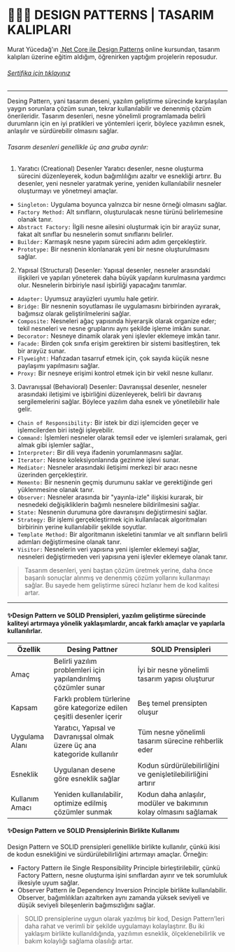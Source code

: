 # 👩🏼‍💻 DESIGN PATTERNS | TASARIM KALIPLARI

Murat Yücedağ'ın [.Net Core ile Design Patterns](https://www.udemy.com/course/aspnet-core-6-ile-design-patterns-15-farkl-tasarm-deseni/) online kursundan, tasarım kalıpları üzerine eğitim aldığım, öğrenirken yaptığım projelerin reposudur.

###### [Sertifika için tıklayınız](https://drive.google.com/file/d/128PjcuC3HB0axMUU9EwLV4JuOFkuK8pu/view?usp=drive_link)

***

Desing Pattern, yani tasarım deseni, yazılım geliştirme sürecinde karşılaşılan yaygın sorunlara çözüm sunan, tekrar kullanılabilir ve denenmiş çözüm önerileridir. Tasarım desenleri, nesne yönelimli programlamada belirli durumların için en iyi pratikleri ve yöntemleri içerir, böylece yazılımın esnek, anlaşılır ve sürdürebilir olmasını sağlar.

###### Tasarım desenleri genellikle üç ana gruba ayrılır:
1. Yaratıcı (Creational) Desenler
Yaratıcı desenler, nesne oluşturma sürecini düzenleyerek, kodun bağımlılığını azaltır ve esnekliği artırır. Bu desenler, yeni nesneler yaratmak yerine, yeniden kullanılabilir nesneler oluşturmayı ve yönetmeyi amaçlar.

+ `Singleton:` Uygulama boyunca yalnızca bir nesne örneği olmasını sağlar.
+ `Factory Method:` Alt sınıfların, oluşturulacak nesne türünü belirlemesine olanak tanır.
+ `Abstract Factory:` İlgili nesne ailesini oluşturmak için bir arayüz sunar, fakat alt sınıflar bu nesnelerin somut sınıflarını belirler.
+ `Builder:` Karmaşık nesne yapım sürecini adım adım gerçekleştirir.
+ `Prototype:` Bir nesnenin klonlanarak yeni bir nesne oluşturulmasını sağlar.

2. Yapısal (Structural) Desenler:
Yapısal desenler, nesneler arasındaki ilişkileri ve yapıları yöneterek daha büyük yapıların kurulmasına yardımcı olur. Nesnelerin birbiriyle nasıl işbirliği yapacağını tanımlar.

+ `Adapter:` Uyumsuz arayüzleri uyumlu hale getirir.
+ `Bridge:` Bir nesnenin soyutlaması ile uygulamasını birbirinden ayırarak, bağımsız olarak geliştirilmelerini sağlar.
+ `Composite:` Nesneleri ağaç yapısında hiyerarşik olarak organize eder; tekil nesneleri ve nesne gruplarını aynı şekilde işleme imkânı sunar.
+ `Decorator:` Nesneye dinamik olarak yeni işlevler eklemeye imkân tanır.
+ `Facade:` Birden çok sınıfa erişim gerektiren bir sistemi basitleştiren, tek bir arayüz sunar.
+ `Flyweight:` Hafızadan tasarruf etmek için, çok sayıda küçük nesne paylaşımı yapılmasını sağlar.
+ `Proxy:` Bir nesneye erişimi kontrol etmek için bir vekil nesne kullanır.

3. Davranışsal (Behavioral) Desenler:
Davranışsal desenler, nesneler arasındaki iletişimi ve işbirliğini düzenleyerek, belirli bir davranış sergilemelerini sağlar. Böylece yazılım daha esnek ve yönetilebilir hale gelir.

+ `Chain of Responsibility:` Bir istek bir dizi işlemciden geçer ve işlemcilerden biri isteği işleyebilir.
+ `Command:` İşlemleri nesneler olarak temsil eder ve işlemleri sıralamak, geri almak gibi işlemler sağlar.,
+ `Interpreter:` Bir dili veya ifadenin yorumlanmasını sağlar.
+ `Iterator:` Nesne koleksiyonlarında gezinme işlevi sunar.
+ `Mediator:` Nesneler arasındaki iletişimi merkezi bir aracı nesne üzerinden gerçekleştirir.
+ `Memento:` Bir nesnenin geçmiş durumunu saklar ve gerektiğinde geri yüklenmesine olanak tanır.
+ `Observer:` Nesneler arasında bir "yayınla-izle" ilişkisi kurarak, bir nesnedeki değişikliklerin bağımlı nesnelere bildirilmesini sağlar.
+ `State:` Nesnenin durumuna göre davranışını değiştirmesini sağlar.
+ `Strategy:` Bir işlemi gerçekleştirmek için kullanılacak algoritmaları birbirinin yerine kullanılabilir şekilde soyutlar.
+ `Template Method:` Bir algoritmanın iskeletini tanımlar ve alt sınıfların belirli adımları değiştirmesine olanak tanır.
+ `Visitor:` Nesnelerin veri yapısına yeni işlemler eklemeyi sağlar, nesneleri değiştirmeden veri yapısına yeni işlevler eklemeye olanak tanır.

> Tasarım desenleri, yeni baştan çözüm üretmek yerine, daha önce başarılı sonuçlar alınmış ve denenmiş çözüm yollarını kullanmayı sağlar. Bu sayede hem geliştirme süreci hızlanır hem de kod kalitesi artar.

***

#### ✨Design Pattern ve SOLID Prensipleri, yazılım geliştirme sürecinde kaliteyi artırmaya yönelik yaklaşımlardır, ancak farklı amaçlar ve yapılarla kullanılırlar.

| Özellik | Desing Pattner | SOLID Prensipleri|
|---------|----------------|------------------|
| Amaç | Belirli yazılım problemleri için yapılandırılmış çözümler sunar | İyi bir nesne yönelimli tasarım yapısı oluşturur |
| Kapsam | Farklı problem türlerine göre kategorize edilen çeşitli desenler içerir | Beş temel prensipten oluşur |
| Uygulama Alanı | Yaratıcı, Yapısal ve Davranışsal olmak üzere üç ana kategoride kullanılır | Tüm nesne yönelimli tasarım sürecine rehberlik eder |
| Esneklik | Uygulanan desene göre esneklik sağlar | Kodun sürdürülebilirliğini ve genişletilebilirliğini artırır |
|Kullanım Amacı | Yeniden kullanılabilir, optimize edilmiş çözümler sunmak | Kodun daha anlaşılır, modüler ve bakımının kolay olmasını sağlamak |

#### ✨Design Pattern ve SOLID Prensiplerinin Birlikte Kullanımı
Design Pattern ve SOLID prensipleri genellikle birlikte kullanılır, çünkü ikisi de kodun esnekliğini ve sürdürülebilirliğini artırmayı amaçlar. Örneğin:

+ Factory Pattern ile Single Responsibility Principle birleştirilebilir, çünkü Factory Pattern, nesne oluşturma işini sınıflardan ayırır ve tek sorumluluk ilkesiyle uyum sağlar.
+ Observer Pattern ile Dependency Inversion Principle birlikte kullanılabilir. Observer, bağımlılıkları azaltırken aynı zamanda yüksek seviyeli ve düşük seviyeli bileşenlerin bağımsızlığını sağlar.

> SOLID prensiplerine uygun olarak yazılmış bir kod, Design Pattern’leri daha rahat ve verimli bir şekilde uygulamayı kolaylaştırır. Bu iki yaklaşım birlikte kullanıldığında, yazılımın esneklik, ölçeklenebilirlik ve bakım kolaylığı sağlama olasılığı artar.
